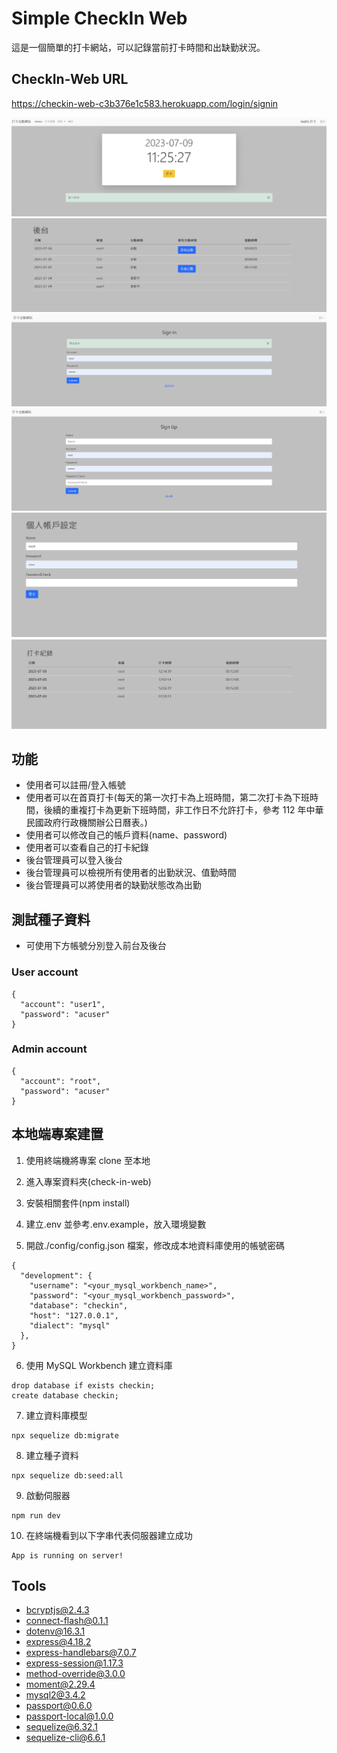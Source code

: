 # Simple CheckIn Web

這是一個簡單的打卡網站，可以記錄當前打卡時間和出缺勤狀況。

## CheckIn-Web URL

https://checkin-web-c3b376e1c583.herokuapp.com/login/signin

![image](./image/首頁.png)
![image](./image/後臺.png)
![image](./image/登入.png)
![image](./image/註冊.png)
![image](./image/修改帳戶資料.png)
![image](./image/紀錄.png)

## 功能

- 使用者可以註冊/登入帳號
- 使用者可以在首頁打卡(每天的第一次打卡為上班時間，第二次打卡為下班時間，後續的重複打卡為更新下班時間，非工作日不允許打卡，參考 112 年中華民國政府行政機關辦公日曆表。)
- 使用者可以修改自己的帳戶資料(name、password)
- 使用者可以查看自己的打卡紀錄
- 後台管理員可以登入後台
- 後台管理員可以檢視所有使用者的出勤狀況、值勤時間
- 後台管理員可以將使用者的缺勤狀態改為出勤

## 測試種子資料

- 可使用下方帳號分別登入前台及後台

### User account

```
{
  "account": "user1",
  "password": "acuser"
}
```

### Admin account

```
{
  "account": "root",
  "password": "acuser"
}
```

## 本地端專案建置

1. 使用終端機將專案 clone 至本地

2. 進入專案資料夾(check-in-web)

3. 安裝相關套件(npm install)

4. 建立.env 並參考.env.example，放入環境變數

5. 開啟./config/config.json 檔案，修改成本地資料庫使用的帳號密碼

```
{
  "development": {
    "username": "<your_mysql_workbench_name>",
    "password": "<your_mysql_workbench_password>",
    "database": "checkin",
    "host": "127.0.0.1",
    "dialect": "mysql"
  },
}
```

6. 使用 MySQL Workbench 建立資料庫

```
drop database if exists checkin;
create database checkin;
```

7. 建立資料庫模型

```
npx sequelize db:migrate
```

8. 建立種子資料

```
npx sequelize db:seed:all
```

9. 啟動伺服器

```
npm run dev
```

10. 在終端機看到以下字串代表伺服器建立成功

```
App is running on server!
```

## Tools

- bcryptjs@2.4.3
- connect-flash@0.1.1
- dotenv@16.3.1
- express@4.18.2
- express-handlebars@7.0.7
- express-session@1.17.3
- method-override@3.0.0
- moment@2.29.4
- mysql2@3.4.2
- passport@0.6.0
- passport-local@1.0.0
- sequelize@6.32.1
- sequelize-cli@6.6.1
